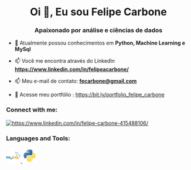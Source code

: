 <h1 align="center">Oi 👋, Eu sou Felipe Carbone</h1>
<h3 align="center">Apaixonado por análise e ciências de dados</h3>

- 🌱 Atualmente possou conhecimentos em **Python, Machine Learning e MySql**

- 📫 Você me encontra através do LinkedIn **https://www.linkedin.com/in/felipeacarbone/**
- 📫 Meu e-mail de contato: **fecarbone@gmail.com**
- :green_book: Acesse meu portfólio : https://bit.ly/portfolio_felipe_carbone

<h3 align="left">Connect with me:</h3>
<p align="left">
<a href="https://www.linkedin.com/in/felipeacarbone/" target="blank"><img align="center" src="https://raw.githubusercontent.com/rahuldkjain/github-profile-readme-generator/master/src/images/icons/Social/linked-in-alt.svg" alt="https://www.linkedin.com/in/felipe-carbone-415488106/" height="30" width="40" /></a>
</p>

<h3 align="left">Languages and Tools:</h3>
<p align="left"> <a href="https://www.mysql.com/" target="_blank" rel="noreferrer"> <img src="https://raw.githubusercontent.com/devicons/devicon/master/icons/mysql/mysql-original-wordmark.svg" alt="mysql" width="40" height="40"/> </a> <a href="https://www.python.org" target="_blank" rel="noreferrer"> <img src="https://raw.githubusercontent.com/devicons/devicon/master/icons/python/python-original.svg" alt="python" width="40" height="40"/> </a> </p>





<!---
- 👋 Hi, I’m @FelipeACarbone
- 👀 I’m interested in ...
- 🌱 I’m currently learning ...
- 💞️ I’m looking to collaborate on ...
- 📫 How to reach me ...


FelipeACarbone/FelipeACarbone is a ✨ special ✨ repository because its `README.md` (this file) appears on your GitHub profile.
You can click the Preview link to take a look at your changes.
--->
